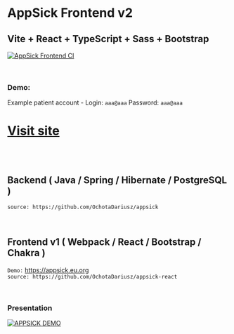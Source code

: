 # AppSick Frontend v2

## Vite + React + TypeScript + Sass + Bootstrap

[![AppSick Frontend CI](https://github.com/OchotaDariusz/appsick-frontend/actions/workflows/ci.yml/badge.svg)](https://github.com/OchotaDariusz/appsick-frontend/actions/workflows/ci.yml)

<br />

### Demo:

Example patient account -
Login: `aaa@aaa`
Password: `aaa@aaa`

# [Visit site](https://v2.appsick.eu.org)

<br />
<br />

## Backend ( Java / Spring / Hibernate / PostgreSQL )

`source: https://github.com/OchotaDariusz/appsick`

<br />

## Frontend v1 ( Webpack / React / Bootstrap / Chakra )

`Demo:` https://appsick.eu.org <br />
`source: https://github.com/OchotaDariusz/appsick-react`

<br />

### Presentation

[![APPSICK DEMO](https://img.youtube.com/vi/lisbaJT8LfU/0.jpg)](https://www.youtube.com/watch?v=lisbaJT8LfU)
